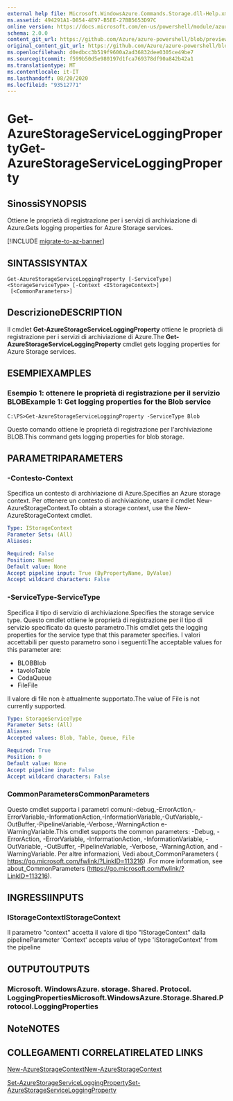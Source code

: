 ```yaml
---
external help file: Microsoft.WindowsAzure.Commands.Storage.dll-Help.xml
ms.assetid: 494291A1-D854-4E97-B5EE-27BB5653D97C
online version: https://docs.microsoft.com/en-us/powershell/module/azure.storage/get-azurestorageserviceloggingproperty
schema: 2.0.0
content_git_url: https://github.com/Azure/azure-powershell/blob/preview/src/Storage/Commands.Storage/help/Get-AzureStorageServiceLoggingProperty.md
original_content_git_url: https://github.com/Azure/azure-powershell/blob/preview/src/Storage/Commands.Storage/help/Get-AzureStorageServiceLoggingProperty.md
ms.openlocfilehash: d0edbcc3b519f9600a2ad36832dee0305ce49be7
ms.sourcegitcommit: f599b50d5e980197d1fca769378df90a842b42a1
ms.translationtype: MT
ms.contentlocale: it-IT
ms.lasthandoff: 08/20/2020
ms.locfileid: "93512771"
---
```

# <span data-ttu-id="96867-101">Get-AzureStorageServiceLoggingProperty</span><span class="sxs-lookup"><span data-stu-id="96867-101">Get-AzureStorageServiceLoggingProperty</span></span>

## <span data-ttu-id="96867-102">Sinossi</span><span class="sxs-lookup"><span data-stu-id="96867-102">SYNOPSIS</span></span>
<span data-ttu-id="96867-103">Ottiene le proprietà di registrazione per i servizi di archiviazione di Azure.</span><span class="sxs-lookup"><span data-stu-id="96867-103">Gets logging properties for Azure Storage services.</span></span>

[!INCLUDE [migrate-to-az-banner](../../includes/migrate-to-az-banner.md)]

## <span data-ttu-id="96867-104">SINTASSI</span><span class="sxs-lookup"><span data-stu-id="96867-104">SYNTAX</span></span>

```
Get-AzureStorageServiceLoggingProperty [-ServiceType] <StorageServiceType> [-Context <IStorageContext>]
 [<CommonParameters>]
```

## <span data-ttu-id="96867-105">Descrizione</span><span class="sxs-lookup"><span data-stu-id="96867-105">DESCRIPTION</span></span>
<span data-ttu-id="96867-106">Il cmdlet **Get-AzureStorageServiceLoggingProperty** ottiene le proprietà di registrazione per i servizi di archiviazione di Azure.</span><span class="sxs-lookup"><span data-stu-id="96867-106">The **Get-AzureStorageServiceLoggingProperty** cmdlet gets logging properties for Azure Storage services.</span></span>

## <span data-ttu-id="96867-107">ESEMPI</span><span class="sxs-lookup"><span data-stu-id="96867-107">EXAMPLES</span></span>

### <span data-ttu-id="96867-108">Esempio 1: ottenere le proprietà di registrazione per il servizio BLOB</span><span class="sxs-lookup"><span data-stu-id="96867-108">Example 1: Get logging properties for the Blob service</span></span>
```
C:\PS>Get-AzureStorageServiceLoggingProperty -ServiceType Blob
```

<span data-ttu-id="96867-109">Questo comando ottiene le proprietà di registrazione per l'archiviazione BLOB.</span><span class="sxs-lookup"><span data-stu-id="96867-109">This command gets logging properties for blob storage.</span></span>

## <span data-ttu-id="96867-110">PARAMETRI</span><span class="sxs-lookup"><span data-stu-id="96867-110">PARAMETERS</span></span>

### <span data-ttu-id="96867-111">-Contesto</span><span class="sxs-lookup"><span data-stu-id="96867-111">-Context</span></span>
<span data-ttu-id="96867-112">Specifica un contesto di archiviazione di Azure.</span><span class="sxs-lookup"><span data-stu-id="96867-112">Specifies an Azure storage context.</span></span>
<span data-ttu-id="96867-113">Per ottenere un contesto di archiviazione, usare il cmdlet New-AzureStorageContext.</span><span class="sxs-lookup"><span data-stu-id="96867-113">To obtain a storage context, use the New-AzureStorageContext cmdlet.</span></span>

```yaml
Type: IStorageContext
Parameter Sets: (All)
Aliases: 

Required: False
Position: Named
Default value: None
Accept pipeline input: True (ByPropertyName, ByValue)
Accept wildcard characters: False
```

### <span data-ttu-id="96867-114">-ServiceType</span><span class="sxs-lookup"><span data-stu-id="96867-114">-ServiceType</span></span>
<span data-ttu-id="96867-115">Specifica il tipo di servizio di archiviazione.</span><span class="sxs-lookup"><span data-stu-id="96867-115">Specifies the storage service type.</span></span>
<span data-ttu-id="96867-116">Questo cmdlet ottiene le proprietà di registrazione per il tipo di servizio specificato da questo parametro.</span><span class="sxs-lookup"><span data-stu-id="96867-116">This cmdlet gets the logging properties for the service type that this parameter specifies.</span></span>
<span data-ttu-id="96867-117">I valori accettabili per questo parametro sono i seguenti:</span><span class="sxs-lookup"><span data-stu-id="96867-117">The acceptable values for this parameter are:</span></span>

- <span data-ttu-id="96867-118">BLOB</span><span class="sxs-lookup"><span data-stu-id="96867-118">Blob</span></span> 
- <span data-ttu-id="96867-119">tavolo</span><span class="sxs-lookup"><span data-stu-id="96867-119">Table</span></span>
- <span data-ttu-id="96867-120">Coda</span><span class="sxs-lookup"><span data-stu-id="96867-120">Queue</span></span>
- <span data-ttu-id="96867-121">File</span><span class="sxs-lookup"><span data-stu-id="96867-121">File</span></span>

<span data-ttu-id="96867-122">Il valore di file non è attualmente supportato.</span><span class="sxs-lookup"><span data-stu-id="96867-122">The value of File is not currently supported.</span></span>

```yaml
Type: StorageServiceType
Parameter Sets: (All)
Aliases: 
Accepted values: Blob, Table, Queue, File

Required: True
Position: 0
Default value: None
Accept pipeline input: False
Accept wildcard characters: False
```

### <span data-ttu-id="96867-123">CommonParameters</span><span class="sxs-lookup"><span data-stu-id="96867-123">CommonParameters</span></span>
<span data-ttu-id="96867-124">Questo cmdlet supporta i parametri comuni:-debug,-ErrorAction,-ErrorVariable,-InformationAction,-InformationVariable,-OutVariable,-OutBuffer,-PipelineVariable,-Verbose,-WarningAction e-WarningVariable.</span><span class="sxs-lookup"><span data-stu-id="96867-124">This cmdlet supports the common parameters: -Debug, -ErrorAction, -ErrorVariable, -InformationAction, -InformationVariable, -OutVariable, -OutBuffer, -PipelineVariable, -Verbose, -WarningAction, and -WarningVariable.</span></span> <span data-ttu-id="96867-125">Per altre informazioni, Vedi about_CommonParameters ( https://go.microsoft.com/fwlink/?LinkID=113216) .</span><span class="sxs-lookup"><span data-stu-id="96867-125">For more information, see about_CommonParameters (https://go.microsoft.com/fwlink/?LinkID=113216).</span></span>

## <span data-ttu-id="96867-126">INGRESSI</span><span class="sxs-lookup"><span data-stu-id="96867-126">INPUTS</span></span>

### <span data-ttu-id="96867-127">IStorageContext</span><span class="sxs-lookup"><span data-stu-id="96867-127">IStorageContext</span></span>

<span data-ttu-id="96867-128">Il parametro "context" accetta il valore di tipo "IStorageContext" dalla pipeline</span><span class="sxs-lookup"><span data-stu-id="96867-128">Parameter 'Context' accepts value of type 'IStorageContext' from the pipeline</span></span>

## <span data-ttu-id="96867-129">OUTPUT</span><span class="sxs-lookup"><span data-stu-id="96867-129">OUTPUTS</span></span>

### <span data-ttu-id="96867-130">Microsoft. WindowsAzure. storage. Shared. Protocol. LoggingProperties</span><span class="sxs-lookup"><span data-stu-id="96867-130">Microsoft.WindowsAzure.Storage.Shared.Protocol.LoggingProperties</span></span>

## <span data-ttu-id="96867-131">Note</span><span class="sxs-lookup"><span data-stu-id="96867-131">NOTES</span></span>

## <span data-ttu-id="96867-132">COLLEGAMENTI CORRELATI</span><span class="sxs-lookup"><span data-stu-id="96867-132">RELATED LINKS</span></span>

[<span data-ttu-id="96867-133">New-AzureStorageContext</span><span class="sxs-lookup"><span data-stu-id="96867-133">New-AzureStorageContext</span></span>](./New-AzureStorageContext.md)

[<span data-ttu-id="96867-134">Set-AzureStorageServiceLoggingProperty</span><span class="sxs-lookup"><span data-stu-id="96867-134">Set-AzureStorageServiceLoggingProperty</span></span>](./Set-AzureStorageServiceLoggingProperty.md)


